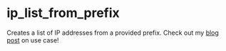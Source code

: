 # ip_list_from_prefix

Creates a list of IP addresses from a provided prefix. Check out my [blog post](https://juliopdx.com/2021/02/02/create-list-of-ip-addresses-with-ansible-filter-plugin/) on use case! 
